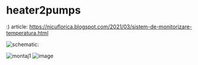 # heater2pumps
:)
article: https://nicuflorica.blogspot.com/2021/03/sistem-de-monitorizare-temperatura.html

![schematic:](https://1.bp.blogspot.com/-z8wxCvmukIM/YD9fMyIyVOI/AAAAAAAAd24/Db5nTTDfZUspOpb2j3ecL78XwMB7q-i_wCLcBGAsYHQ/s1392/schema_supraveghere_cazan_2pompe.png)

![montaj1](https://1.bp.blogspot.com/-2rv0z6LriAA/YEImwz5C-RI/AAAAAAAAd4Y/JlMLlK_eZckbcIG7dlCsFsFW0woFa7RIQCLcBGAsYHQ/w200-h113/Iuliusz_05.jpeg)
![image](https://user-images.githubusercontent.com/4947574/197582622-dc580c38-b5c4-4d4e-91b0-fc606a9693af.png)

